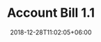 ---
title: "Account Bill 1.1"
date: 2018-12-28T11:02:05+06:00
description: "this is meta description"
type : "docs"
---